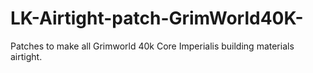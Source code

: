 # LK-Airtight-patch-GrimWorld40K-
Patches to make all Grimworld 40k Core Imperialis building materials airtight.
